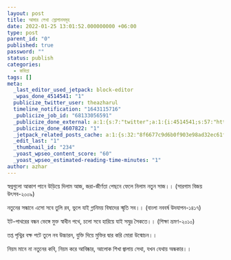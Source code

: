```yaml
---
layout: post
title: আমার লেখা স্লোগানসমূহ
date: 2022-01-25 13:01:52.000000000 +06:00
type: post
parent_id: "0"
published: true
password: ""
status: publish
categories:
  - কবিতা
tags: []
meta:
  _last_editor_used_jetpack: block-editor
  _wpas_done_4514541: "1"
  publicize_twitter_user: theazharul
  timeline_notification: "1643115716"
  _publicize_job_id: "68133056591"
  _publicize_done_external: a:1:{s:7:"twitter";a:1:{i:4514541;s:57:"https://twitter.com/theazharul/status/1485961136566685702";}}
  _publicize_done_4607822: "1"
  _jetpack_related_posts_cache: a:1:{s:32:"8f6677c9d6b0f903e98ad32ec61f8deb";a:2:{s:7:"expires";i:1648131062;s:7:"payload";a:0:{}}}
  _edit_last: "1"
  _thumbnail_id: "234"
  _yoast_wpseo_content_score: "60"
  _yoast_wpseo_estimated-reading-time-minutes: "1"
author: azhar
---
```


স্বপ্নগুলো আকাশ পানে উড়িয়ে দিলাম আজ,
জরা-জীর্ণতা পেছনে ফেলে নিলাম নতুন সাজ।।
(সারগাম বিজয় উৎসব-২০০৯)

নতুনের সন্ধানে এসো সবে তুলি রব,
ভুলে যাই গ্লানিময় বিষাদের স্মৃতি সব।।
(বাংলা নববর্ষ উদযাপন-১৪১৭)

ইট-পাথরের বন্ধন ভেঙ্গে মুক্ত স্বাধীন পথে,
চলো সবে হারিয়ে যাই সমুদ্র সৈকতে।।
(শিক্ষা ভ্রমণ-২০১০)

তপ্ত পৃথ্বির বক্ষ পটে তুলে নব উচ্চারন,
যুক্তি দিয়ে মুক্তির দ্বার করি মোরা উন্মোচন।।

নিয়ম মানে না নতুনের কবি, নিয়ম করে আবিষ্কার,
আলোক শিখা জ্বালায় সেথা, যখন যেথায় অন্ধকার।।
